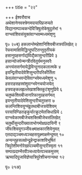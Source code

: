 +++
title = "२२"

+++
ईश्वरौवाच  
अथेशानेनवक्त्रेणमपायापिप्रजप्यते   
विद्यानाम्पञ्चकन्देवित्रिषुलोकेषुदुर्लभां १   
वाग्भवंशिवसंयुक्तंवाग्भवम्मध्यमंशृणु   
    
पृ० २०ब्) हकलान्तेमहेशानिशिवबीजत्रयंलिखेत् २   
रेफवामाक्षिविद्धिन्दुघटितन्तुतृतीयकं   
हसानुग्रहसर्गाद्यंविद्यैकासुन्दरीप्रिये ३   
हसान्योजपेन्मन्त्रीरवितुर्यमनुस्वरैः   
अन्त्यंससर्गमायेद्धेविन्दुनादकलात्मके ४   
इयन्द्वितीयादेवेशिसुन्दरीपरिकीर्तिता   
केवलंवाग्भवन्देविवाग्भवेमध्यमेशृणु ५   
हसराहसहस्रांशुवाग्भवेनचयोजयेत्   
हत्रयङ्कलहृल्लेखाशक्तिकूटंशृणुप्रिये ६   
चतुष्कंशिवबीजानांरेफानुग्रहसर्गमत्   
इयन्तृतीयादेवेशिसुन्दरीचतुरक्षरा ७   
कलन्तिशिवयुग्मंव्रुतथाबीजत्रयेशिवम्   
परयापिण्डितङ्कुर्यात्क्रूटमेतत्त्रिधाप्रिये ८   
वाग्भवेकामबीजेचशक्तिबीजेचसंलिखेत्   
चतुर्थीसुन्दरीख्याताभोगमोक्षप्रदायिनी ९   
जीवःशिवयुगञ्जीवःक्ष्माक्षकारशिवेनुमत्   
एतदाद्यञ्चमध्यञ्चहसयुक्ष्माक्षमेन्दुमत् १०   
अन्यन्तुहसलक्षेन्द्रुहेन्द्वाकाशविभूषितं   
त्रिपुरेशीमनोरेखापञ्चमीसुन्दरीस्मृता ११   
सम्पत्प्रदाम्भैरवीञ्चध्यायेत्पञ्चकमुत्तम्   
ऋष्यादिपूजाविज्ञेयात्रिपुरेशीचनान्यथा १२   
    
पृ० २१अ) 
